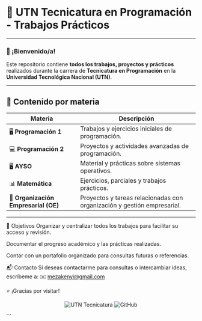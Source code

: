 # 🚀 UTN Tecnicatura en Programación - Trabajos Prácticos

---

### 👋 ¡Bienvenido/a!

Este repositorio contiene **todos los trabajos, proyectos y prácticos** realizados durante la carrera de **Tecnicatura en Programación** en la **Universidad Tecnológica Nacional (UTN)**.

---

## 📂 Contenido por materia

| Materia           | Descripción                                   |
| ----------------- | --------------------------------------------- |
| 🖥️ **Programación 1**  | Trabajos y ejercicios iniciales de programación.    |
| 💻 **Programación 2**  | Proyectos y actividades avanzadas de programación.  |
| 🖥️ **AYSO**          | Material y prácticas sobre sistemas operativos.     |
| 📊 **Matemática**      | Ejercicios, parciales y trabajos prácticos.          |
| 🏢 **Organización Empresarial (OE)** | Proyectos y tareas relacionadas con organización y gestión empresarial. |

---

🎯 Objetivos
Organizar y centralizar todos los trabajos para facilitar su acceso y revisión.

Documentar el progreso académico y las prácticas realizadas.

Contar con un portafolio organizado para consultas futuras o referencias.

📬 Contacto
Si deseas contactarme para consultas o intercambiar ideas, escríbeme a:
✉️ mezakenyi@gmail.com

⭐ ¡Gracias por visitar!

<p align="center"> <img src="https://img.shields.io/badge/UTN-Tecnicatura-blue?style=for-the-badge&logo=university" alt="UTN Tecnicatura"/> <img src="https://img.shields.io/badge/GitHub-ya--awn-black?style=for-the-badge&logo=github" alt="GitHub"/> </p> ```
